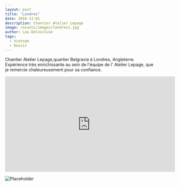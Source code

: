 ```yaml
---
layout: post
title: "Londres"
date: 2016-11-01
description: Chantier Atelier Lepage
image: /assets/images/londres1.jpg
author: Lea Delescluse
tags:
  - Vietnam
  - Dessin
---
```

Chantier Atelier Lepage,quartier Belgravia à Londres, Angleterre.
Expérience très enrichissante au sein de l'équipe de l' Atelier Lepage, que je remercie chaleureusement pour sa confiance.

<iframe width="560" height="315" src="https://www.youtube.com/embed/JQgyjwYudi8" frameborder="0" allow="accelerometer; autoplay; encrypted-media; gyroscope; picture-in-picture" allowfullscreen></iframe>

![Placeholder](/assets/images/lepage-equipe.jpg)
